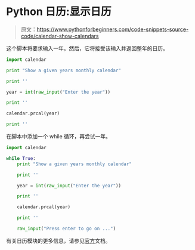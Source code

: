 # Python 日历:显示日历

> 原文：<https://www.pythonforbeginners.com/code-snippets-source-code/calendar-show-calendars>

这个脚本将要求输入一年。然后，它将接受该输入并返回整年的日历。

```py
import calendar

print "Show a given years monthly calendar"

print ''

year = int(raw_input("Enter the year"))

print ''

calendar.prcal(year)

print '' 
```

在脚本中添加一个 while 循环，再尝试一年。

```py
import calendar

while True:
    print "Show a given years monthly calendar"

    print ''

    year = int(raw_input("Enter the year"))

    print ''

    calendar.prcal(year)

    print ''

    raw_input("Press enter to go on ...") 
```

有关日历模块的更多信息，请参见[官方](https://docs.python.org/2/library/calendar.html "python")文档。